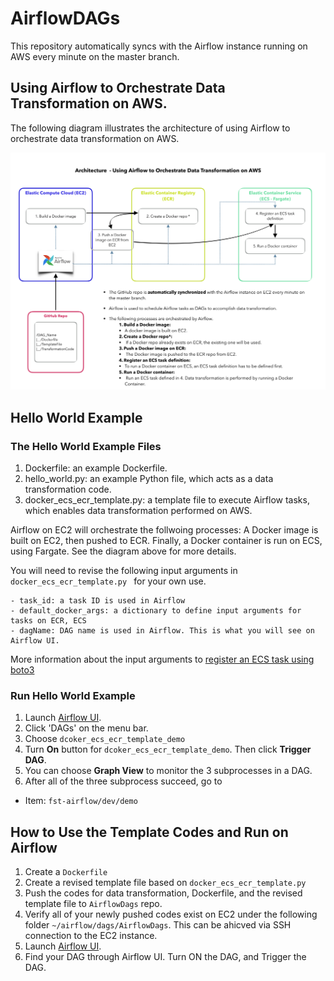 # AirflowDAGs
This repository automatically syncs with the Airflow instance running on AWS every minute on the master branch.

##  Using Airflow to Orchestrate Data Transformation on AWS.
The following diagram illustrates the architecture of using Airflow to orchestrate data transformation on AWS.


![System diagram for using Airflow on AWS](/image/airflow_v6.png)


## Hello World Example
### The Hello World Example Files
1. Dockerfile: an example Dockerfile.
2. hello_world.py: an example Python file, which acts as a data transformation code.
3. docker_ecs_ecr_template.py: a template file to execute Airflow tasks, which enables data transformation performed on AWS. 

Airflow on EC2 will orchestrate the follwoing processes: A Docker image is built on EC2, then pushed to ECR. Finally, a Docker container is run on ECS, using Fargate. See the diagram above for more details. <br> 

You will need to revise the following input arguments in ```docker_ecs_ecr_template.py ``` for your own use. 

``` 
- task_id: a task ID is used in Airflow
- default_docker_args: a dictionary to define input arguments for tasks on ECR, ECS
- dagName: DAG name is used in Airflow. This is what you will see on Airflow UI.
```

More information about the input arguments to 
[register an ECS task using boto3](https://boto3.amazonaws.com/v1/documentation/api/latest/reference/services/ecs.html#ECS.Client.register_task_definition)

### Run Hello World Example
1. Launch [Airflow UI](https://fst-apc-airflow.agro.services/admin/).
1. Click 'DAGs' on the menu bar.
1. Choose ``` dcoker_ecs_ecr_template_demo ```
1. Turn **On** button for ``` dcoker_ecs_ecr_template_demo ```. Then click **Trigger DAG**.
1. You can choose **Graph View** to monitor the 3 subprocesses in a DAG.
1. After all of the three subprocess succeed, go to 
* Item: ``` fst-airflow/dev/demo ```

## How to Use the Template Codes and Run on Airflow
1. Create a ```Dockerfile```
1. Create a revised template file based on  ```docker_ecs_ecr_template.py```
1. Push the codes for data transformation, Dockerfile, and the revised template file to ```AirflowDags``` repo. 
1. Verify all of your newly pushed codes exist on EC2 under the following folder ``` ~/airflow/dags/AirflowDags ```. This can be ahicved via SSH connection to the EC2 instance.
1. Launch [Airflow UI](https://fst-apc-airflow.agro.services/admin/).
1. Find your DAG through Airflow UI. Turn ON the DAG, and Trigger the DAG.

